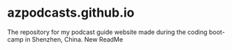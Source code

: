 # azpodcasts.github.io
The repository for my podcast guide website made during the coding boot-camp in Shenzhen, China.
New ReadMe
